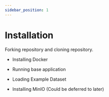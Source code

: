 ```yaml
---
sidebar_position: 1
---
```


# Installation

Forking repository and cloning repository.

- Installing Docker

- Running base application

- Loading Example Dataset

- Installing MinIO (Could be deferred to later)
